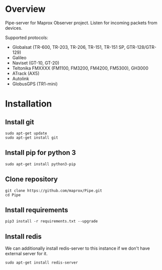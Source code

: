 Overview
========

Pipe-server for Maprox Observer project.
Listen for incoming packets from devices.

Supported protocols:

* Globalsat (TR-600, TR-203, TR-206, TR-151, TR-151 SP, GTR-128/GTR-129)
* Galileo
* Naviset (GT-10, GT-20)
* Teltonika FMXXXX (FM1100, FM3200, FM4200, FM5300), GH3000
* ATrack (AX5)
* Autolink
* GlobusGPS (TR1-mini)

Installation
============

Install git
-----------

    sudo apt-get update
    sudo apt-get install git

Install pip for python 3
------------------------

    sudo apt-get install python3-pip

Clone repository
----------------

    git clone https://github.com/maprox/Pipe.git
    cd Pipe

Install requirements
--------------------

    pip3 install -r requirements.txt --upgrade

Install redis
-------------
We can additionally install redis-server to this instance if we don't have
external server for it.

    sudo apt-get install redis-server

